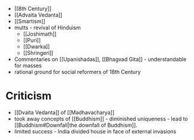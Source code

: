 - [[8th Century]]
- [[Advaita Vedanta]]
- [[Smartism]]
- mutts - revival of Hinduism
	- [[Joshimath]]
	- [[Puri]]
	- [[Dwarka]]
	- [[Shringeri]]
- Commentaries on [[Upanishadas]], [[Bhagvad Gita]] - understandable for masses
- rational ground for social reformers of 18th Century
# Criticism
- [[Dvaita Vedanta]] of [[Madhavacharya]]
- took away concepts of [[Buddhism]] - diminished uniqueness - lead to [[Buddhism#Downfall|the downfall of Buddhism]].
- limited success - India divided house in face of external invasions